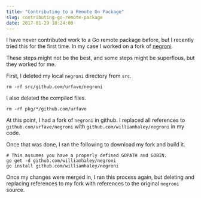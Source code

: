 ```yaml
---
title: "Contributing to a Remote Go Package"
slug: contributing-go-remote-package
date: 2017-01-29 10:24:00
---
```


I have never contributed work to a Go remote package before, but I recently tried this for the first time. In my case I worked on a fork of [negroni](https://github.com/urfave/negroni).

These steps might not be the best, and some steps might be superflous, but they worked for me.

First, I deleted my local `negroni` directory from `src`.

```
rm -rf src/github.com/urfave/negroni
```

I also deleted the compiled files.

```
rm -rf pkg/*/github.com/urfave
```

At this point, I had a fork of `negroni` in github. I replaced all references to `github.com/urfave/negroni` with `github.com/williamhaley/negroni` in my code.

Once that was done, I ran the following to download my fork and build it.

```
# This assumes you have a properly defined GOPATH and GOBIN.
go get -d github.com/williamhaley/negroni
go install github.com/williamhaley/negroni
```

Once my changes were merged in, I ran this process again, but deleting and replacing references to my fork with references to the original `negroni` source.
